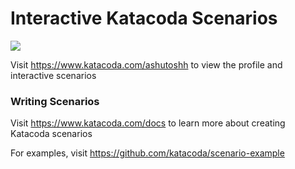 # Interactive Katacoda Scenarios

[![](http://shields.katacoda.com/katacoda/ashutoshh/count.svg)](https://www.katacoda.com/ashutoshh "Get your profile on Katacoda.com")

Visit https://www.katacoda.com/ashutoshh to view the profile and interactive scenarios

### Writing Scenarios
Visit https://www.katacoda.com/docs to learn more about creating Katacoda scenarios

For examples, visit https://github.com/katacoda/scenario-example
